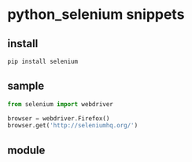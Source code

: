 # python_selenium snippets

## install
```bash
pip install selenium
```

## sample
```python
from selenium import webdriver

browser = webdriver.Firefox()
browser.get('http://seleniumhq.org/')
```

## module
```python

```
